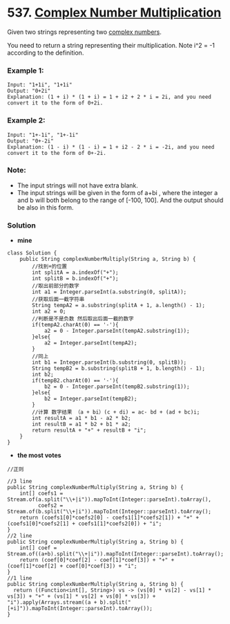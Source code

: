 # 537. [Complex Number Multiplication](https://leetcode.com/problems/complex-number-multiplication/description/)

Given two strings representing two [complex numbers](https://en.wikipedia.org/wiki/Complex_number).

You need to return a string representing their multiplication. Note i^2 = -1 according to the definition.

### Example 1:
    Input: "1+1i", "1+1i"
    Output: "0+2i"
    Explanation: (1 + i) * (1 + i) = 1 + i2 + 2 * i = 2i, and you need convert it to the form of 0+2i.
    
### Example 2: 
    Input: "1+-1i", "1+-1i"
    Output: "0+-2i"
    Explanation: (1 - i) * (1 - i) = 1 + i2 - 2 * i = -2i, and you need convert it to the form of 0+-2i.

### Note:
* The input strings will not have extra blank.
* The input strings will be given in the form of a+bi  , where the integer a and b will both belong to the range of [-100, 100]. And the output should be also in this form.

### Solution
* **mine**
```
class Solution {
    public String complexNumberMultiply(String a, String b) {
        //找到+的位置
        int splitA = a.indexOf("+");
        int splitB = b.indexOf("+");
        //取出前部分的数字
        int a1 = Integer.parseInt(a.substring(0, splitA));
        //获取后面一截字符串
        String tempA2 = a.substring(splitA + 1, a.length() - 1);
        int a2 = 0;
        //判断是不是负数 然后取出后面一截的数字
        if(tempA2.charAt(0) == '-'){
            a2 = 0 - Integer.parseInt(tempA2.substring(1));
        }else{
            a2 = Integer.parseInt(tempA2);     
        }
        //同上
        int b1 = Integer.parseInt(b.substring(0, splitB));
        String tempB2 = b.substring(splitB + 1, b.length() - 1);
        int b2;
        if(tempB2.charAt(0) == '-'){
            b2 = 0 - Integer.parseInt(tempB2.substring(1));
        }else{
            b2 = Integer.parseInt(tempB2);     
        }
        //计算 数字结果 （a + bi）(c + di) = ac- bd + (ad + bc)i;
        int resultA = a1 * b1 - a2 * b2;
        int resultB = a1 * b2 + b1 * a2;
        return resultA + "+" + resultB + "i";
    }
}
```
* **the most votes**
```
//正则

//3 line
public String complexNumberMultiply(String a, String b) {
    int[] coefs1 = Stream.of(a.split("\\+|i")).mapToInt(Integer::parseInt).toArray(), 
          coefs2 = Stream.of(b.split("\\+|i")).mapToInt(Integer::parseInt).toArray();
    return (coefs1[0]*coefs2[0] - coefs1[1]*coefs2[1]) + "+" + (coefs1[0]*coefs2[1] + coefs1[1]*coefs2[0]) + "i";
}
//2 line
public String complexNumberMultiply(String a, String b) {
    int[] coef = Stream.of((a+b).split("\\+|i")).mapToInt(Integer::parseInt).toArray();  
    return (coef[0]*coef[2] - coef[1]*coef[3]) + "+" + (coef[1]*coef[2] + coef[0]*coef[3]) + "i";
}
//1 line
public String complexNumberMultiply(String a, String b) {
  return ((Function<int[], String>) vs -> (vs[0] * vs[2] - vs[1] * vs[3]) + "+" + (vs[1] * vs[2] + vs[0] * vs[3]) + "i").apply(Arrays.stream((a + b).split("[+i]")).mapToInt(Integer::parseInt).toArray());
}
```
